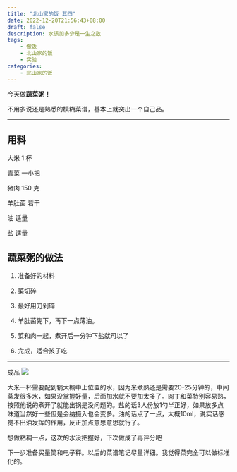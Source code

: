 ```yaml
---
title: "北山家的饭 其四"
date: 2022-12-20T21:56:43+08:00
draft: false 
description: 水该加多少是一生之敌
tags: 
    - 做饭
    - 北山家的饭
    - 实验
categories: 
    - 北山家的饭
---
```

今天做**蔬菜粥！**

不用多说还是熟悉的模糊菜谱，基本上就突出一个自己品。


----------

## 用料  

大米 1 杯

青菜 一小把

猪肉 150 克

羊肚菌 若干

油 适量

盐 适量

## 蔬菜粥的做法  

1.  准备好的材料

2.  菜切碎

3.  最好用刀剁碎

4.  羊肚菌先下，再下一点薄油。

5.  菜和肉一起，煮开后一分钟下盐就可以了

6.  完成，适合孩子吃

------------
成品 ![](https://s2.loli.net/2022/12/20/gHlDTLnMZkIfvae.jpg)

大米一杯需要配到锅大概中上位置的水，因为米煮熟还是需要20-25分钟的，中间蒸发很多水，如果没掌握好量，后面加水就不要加太多了。肉丁和菜特别容易熟，按照他说的煮开了就能出锅是没问题的。盐的话3人份放1勺半正好，如果放多点味道当然好一些但是会纳摄入也会变多。油的话点了一点，大概10ml，说实话感觉不出油发挥的作用，反正加点意思意思就行了。

想做粘稠一点，这次的水没把握好，下次做成了再评分吧

下一步准备买量筒和电子秤。以后的菜谱笔记尽量详细。我觉得菜完全可以做标准化的。


